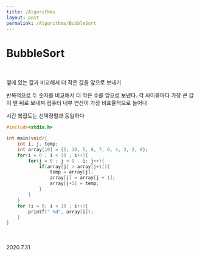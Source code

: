 ```yaml
---
title: /Algorithms
layout: post
permalink: /Algorithms/BubbleSort
---
```


# BubbleSort  
<br/>
  
옆에 있는 값과 비교해서 더 작은 값을 앞으로 보내기

반복적으로 두 숫자를 비교해서 더 작은 수를 앞으로 보낸다.
각 싸이클마다 가장 큰 값이 맨 뒤로 보내져
컴퓨터 내부 연산이 가장 비효율적으로 늘어나

시간 복잡도는 선택정렬과 동일하다
<br/>

```c
#include<stdio.h>

int main(void){
    int i, j, temp;
    int array[10] = {1, 10, 5, 8, 7, 6, 4, 3, 2, 9};
    for(i = 0 ; i < 10 ; i++){
        for(j = 0 ; j < 9 - i; j++){
            if(array[j] > array[j+1]){
                temp = array[j];
                array[j] = array[j + 1];
                array[j+1] = temp;
            }
        }
    }
    for (i = 0; i < 10 ; i++){
        printf(" %d", array[i]);
    }    
}
```

<br/>
<br/>
2020.7.31

